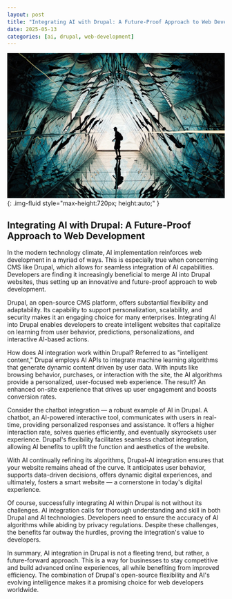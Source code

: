 ```yaml
---
layout: post
title: "Integrating AI with Drupal: A Future-Proof Approach to Web Development"
date: 2025-05-13
categories: [ai, drupal, web-development]
---
```


![Image](/assets/gd22d5b22c9a11e4f3dc7f930f7196cd5876393d601dfd275d43599f92fba26385b4b27f92dadf5d6e27f99e4d37ac78ace9ea6be299a4c3105a877889b9f8aa6_1280.jpg){: .img-fluid style="max-height:720px; height:auto;" }

## Integrating AI with Drupal: A Future-Proof Approach to Web Development

In the modern technology climate, AI implementation reinforces web development in a myriad of ways. This is especially true when concerning CMS like Drupal, which allows for seamless integration of AI capabilities. Developers are finding it increasingly beneficial to merge AI into Drupal websites, thus setting up an innovative and future-proof approach to web development.

Drupal, an open-source CMS platform, offers substantial flexibility and adaptability. Its capability to support personalization, scalability, and security makes it an engaging choice for many enterprises. Integrating AI into Drupal enables developers to create intelligent websites that capitalize on learning from user behavior, predictions, personalizations, and interactive AI-based actions.

How does AI integration work within Drupal? Referred to as "intelligent content," Drupal employs AI APIs to integrate machine learning algorithms that generate dynamic content driven by user data. With inputs like browsing behavior, purchases, or interaction with the site, the AI algorithms provide a personalized, user-focused web experience. The result? An enhanced on-site experience that drives up user engagement and boosts conversion rates.

Consider the chatbot integration — a robust example of AI in Drupal. A chatbot, an AI-powered interactive tool, communicates with users in real-time, providing personalized responses and assistance. It offers a higher interaction rate, solves queries efficiently, and eventually skyrockets user experience. Drupal's flexibility facilitates seamless chatbot integration, allowing AI benefits to uplift the function and aesthetics of the website.

With AI continually refining its algorithms, Drupal-AI integration ensures that your website remains ahead of the curve. It anticipates user behavior, supports data-driven decisions, offers dynamic digital experiences, and ultimately, fosters a smart website — a cornerstone in today's digital experience.

Of course, successfully integrating AI within Drupal is not without its challenges. AI integration calls for thorough understanding and skill in both Drupal and AI technologies. Developers need to ensure the accuracy of AI algorithms while abiding by privacy regulations. Despite these challenges, the benefits far outway the hurdles, proving the integration's value to developers.

In summary, AI integration in Drupal is not a fleeting trend, but rather, a future-forward approach. This is a way for businesses to stay competitive and build advanced online experiences, all while benefiting from improved efficiency. The combination of Drupal's open-source flexibility and AI's evolving intelligence makes it a promising choice for web developers worldwide.
